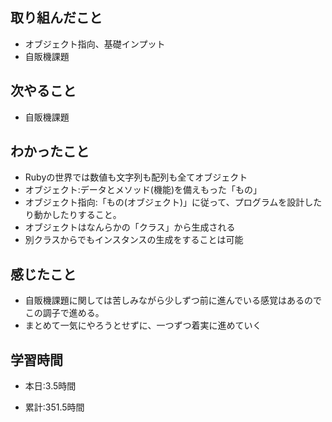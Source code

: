 ## 取り組んだこと
- オブジェクト指向、基礎インプット
- 自販機課題

## 次やること
- 自販機課題



## わかったこと
- Rubyの世界では数値も文字列も配列も全てオブジェクト
- オブジェクト:データとメソッド(機能)を備えもった「もの」
- オブジェクト指向:「もの(オブジェクト)」に従って、プログラムを設計したり動かしたりすること。
- オブジェクトはなんらかの「クラス」から生成される
- 別クラスからでもインスタンスの生成をすることは可能



## 感じたこと
- 自販機課題に関しては苦しみながら少しずつ前に進んでいる感覚はあるのでこの調子で進める。
- まとめて一気にやろうとせずに、一つずつ着実に進めていく




## 学習時間
- 本日:3.5時間

- 累計:351.5時間
